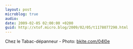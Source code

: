 ```yaml
---
layout: post
microblog: true
audio: 
date: 2009-02-05 02:00:00 +0200
guid: http://xtof.micro.blog/2009/02/05/t1178077290.html
---
```

Chez le Tabac-dépanneur  - Photo: [bkite.com/04l0e](http://bkite.com/04l0e)
